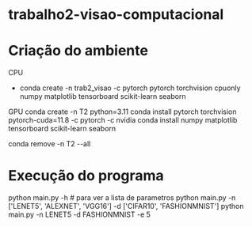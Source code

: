 # trabalho2-visao-computacional

# Criação do ambiente

CPU
-  conda create -n trab2_visao -c pytorch pytorch torchvision cpuonly numpy matplotlib tensorboard scikit-learn seaborn

GPU
    conda create -n T2 python=3.11
    conda install pytorch torchvision pytorch-cuda=11.8 -c pytorch -c nvidia
    conda install numpy matplotlib tensorboard scikit-learn seaborn


conda remove -n T2 --all

# Execução do programa

python main.py -h # para ver a lista de parametros
python main.py -n ['LENET5', 'ALEXNET', 'VGG16'] -d ['CIFAR10', 'FASHIONMNIST']
python main.py -n LENET5 -d FASHIONMNIST -e 5

